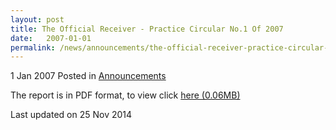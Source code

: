 ```yaml
---
layout: post
title: The Official Receiver - Practice Circular No.1 Of 2007
date:   2007-01-01
permalink: /news/announcements/the-official-receiver-practice-circular-no-1-of-2007
---
```


1 Jan 2007 Posted in [Announcements](/news/announcements)

The report is in PDF format, to view click [here (0.06MB)](/files/news/announcements/2007/01/linkclicka9e5.pdf)

<p class="right-side-updated">Last updated on 25 Nov 2014</p> 
